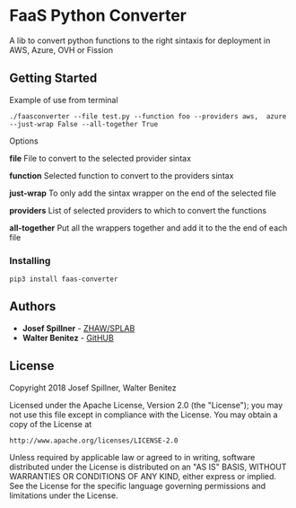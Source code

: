 # FaaS Python Converter

A lib to convert python functions to the right sintaxis for deployment in AWS, Azure, OVH or Fission

## Getting Started

Example of use from terminal 
```
./faasconverter --file test.py --function foo --providers aws,  azure --just-wrap False --all-together True
```
Options 

**file** File to convert to the selected provider sintax

**function** Selected function to convert to the providers sintax

**just-wrap** To only add the sintax wrapper on the end of the selected file

**providers** List of selected providers to which to convert the functions

**all-together** Put all the wrappers together and add it to the the end of each file

### Installing

```
pip3 install faas-converter 
```

## Authors

* **Josef Spillner** - [ZHAW/SPLAB](https://github.com/serviceprototypinglab)
* **Walter Benitez** - [GitHUB](https://github.com/walter-bd)

## License

Copyright 2018 Josef Spillner, Walter Benitez

Licensed under the Apache License, Version 2.0 (the "License");
you may not use this file except in compliance with the License.
You may obtain a copy of the License at

    http://www.apache.org/licenses/LICENSE-2.0

Unless required by applicable law or agreed to in writing, software
distributed under the License is distributed on an "AS IS" BASIS,
WITHOUT WARRANTIES OR CONDITIONS OF ANY KIND, either express or implied.
See the License for the specific language governing permissions and
limitations under the License.


